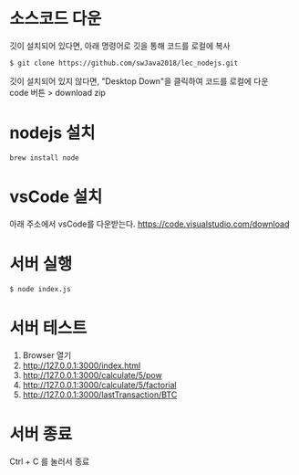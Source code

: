 # 소스코드 다운
깃이 설치되어 있다면, 아래 명령어로 깃을 통해 코드를 로컬에 복사  
```
$ git clone https://github.com/swJava2018/lec_nodejs.git
```

깃이 설치되어 있지 않다면, "Desktop Down"을 클릭하여 코드를 로컬에 다운  
code 버튼 > download zip 

# nodejs 설치
```
brew install node
```

# vsCode 설치
아래 주소에서 vsCode를 다운받는다.
https://code.visualstudio.com/download

# 서버 실행
```
$ node index.js
```

# 서버 테스트
1. Browser 열기
2. http://127.0.0.1:3000/index.html
3. http://127.0.0.1:3000/calculate/5/pow
4. http://127.0.0.1:3000/calculate/5/factorial
5. http://127.0.0.1:3000/lastTransaction/BTC

# 서버 종료
Ctrl + C 를 눌러서 종료

